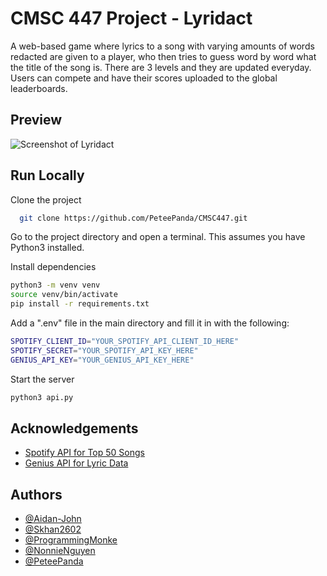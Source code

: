 
# CMSC 447 Project - Lyridact

A web-based game where lyrics to a song with varying amounts of words redacted are given to a player, who then tries to guess word by word what the title of the song is. There are 3 levels and they are updated everyday. Users can compete and have their scores uploaded to the global leaderboards.
## Preview

![Screenshot of Lyridact](https://github.com/PeteePanda/CMSC447/tree/main/media/GameShot1.png)



## Run Locally

Clone the project 

```bash
  git clone https://github.com/PeteePanda/CMSC447.git
```

Go to the project directory and open a terminal. This assumes you have Python3 installed.


Install dependencies

```bash
python3 -m venv venv
source venv/bin/activate
pip install -r requirements.txt

```

Add a ".env" file in the main directory and fill it in with the following:
```bash
SPOTIFY_CLIENT_ID="YOUR_SPOTIFY_API_CLIENT_ID_HERE"
SPOTIFY_SECRET="YOUR_SPOTIFY_API_KEY_HERE"
GENIUS_API_KEY="YOUR_GENIUS_API_KEY_HERE"

```

Start the server

```bash
python3 api.py
```




## Acknowledgements

 - [Spotify API for Top 50 Songs](https://developer.spotify.com/)
 - [Genius API for Lyric Data](https://docs.genius.com/)


## Authors

- [@Aidan-John](https://github.com/Aidan-John)
- [@Skhan2602](https://github.com/Skhan2602)
- [@ProgrammingMonke](https://github.com/ProgrammingMonke)
- [@NonnieNguyen](https://github.com/NonnieNguyen)
- [@PeteePanda](https://github.com/PeteePanda)

